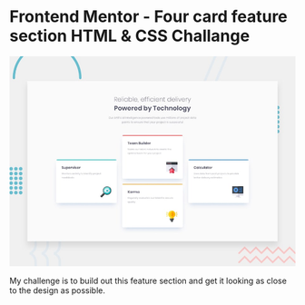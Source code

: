 # Frontend Mentor - Four card feature section HTML & CSS Challange

![Design preview for the Four card feature section coding challenge](./design/desktop-preview.jpg)

My challenge is to build out this feature section and get it looking as close to the design as possible.
